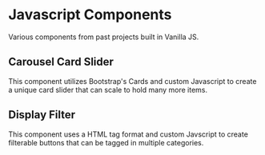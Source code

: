 # Javascript Components
Various components from past projects built in Vanilla JS. 

## Carousel Card Slider
This component utilizes Bootstrap's Cards and custom Javascript to create a unique card slider that can scale to hold many more items.

## Display Filter
This component uses a HTML tag format and custom Javscript to create filterable buttons that can be tagged in multiple categories. 
